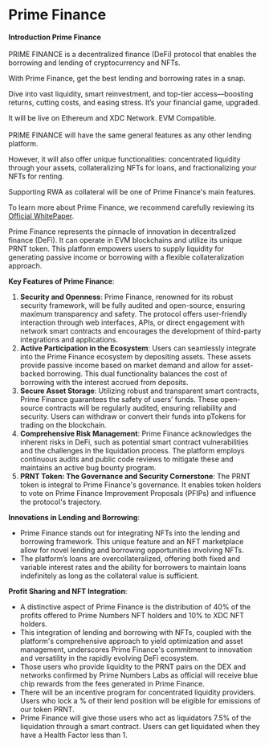 # Prime Finance

**Introduction Prime Finance**\
\
PRIME FINANCE is a decentralized finance (DeFi) protocol that enables the borrowing and lending of cryptocurrency and NFTs.

With Prime Finance, get the best lending and borrowing rates in a snap.

Dive into vast liquidity, smart reinvestment, and top-tier access—boosting returns, cutting costs, and easing stress. It’s your financial game, upgraded.

It will be live on Ethereum and XDC Network. EVM Compatible.\
\
PRIME FINANCE will have the same general features as any other lending platform.

However, it will also offer unique functionalities: concentrated liquidity through your assets, collateralizing NFTs for loans, and fractionalizing your NFTs for renting.

Supporting RWA as collateral will be one of Prime Finance's main features.

To learn more about Prime Finance, we recommend carefully reviewing its [Official WhitePaper](https://app.gitbook.com/o/j7Qko0hTNGYSZrhxYdJe/s/o4SISzko0XTUUE5cJyPX/).

Prime Finance represents the pinnacle of innovation in decentralized finance (DeFi). It can operate in EVM blockchains and utilize its unique PRNT token. This platform empowers users to supply liquidity for generating passive income or borrowing with a flexible collateralization approach.

**Key Features of Prime Finance**:

1. **Security and Openness**: Prime Finance, renowned for its robust security framework, will be fully audited and open-source, ensuring maximum transparency and safety. The protocol offers user-friendly interaction through web interfaces, APIs, or direct engagement with network smart contracts and encourages the development of third-party integrations and applications.
2. **Active Participation in the Ecosystem**: Users can seamlessly integrate into the Prime Finance ecosystem by depositing assets. These assets provide passive income based on market demand and allow for asset-backed borrowing. This dual functionality balances the cost of borrowing with the interest accrued from deposits.
3. **Secure Asset Storage**: Utilizing robust and transparent smart contracts, Prime Finance guarantees the safety of users’ funds. These open-source contracts will be regularly audited, ensuring reliability and security. Users can withdraw or convert their funds into pTokens for trading on the blockchain.
4. **Comprehensive Risk Management**: Prime Finance acknowledges the inherent risks in DeFi, such as potential smart contract vulnerabilities and the challenges in the liquidation process. The platform employs continuous audits and public code reviews to mitigate these and maintains an active bug bounty program.
5. **PRNT Token: The Governance and Security Cornerstone**: The PRNT token is integral to Prime Finance's governance. It enables token holders to vote on Prime Finance Improvement Proposals (PFIPs) and influence the protocol's trajectory.

**Innovations in Lending and Borrowing**:

* Prime Finance stands out for integrating NFTs into the lending and borrowing framework. This unique feature and an NFT marketplace allow for novel lending and borrowing opportunities involving NFTs.
* The platform’s loans are overcollateralized, offering both fixed and variable interest rates and the ability for borrowers to maintain loans indefinitely as long as the collateral value is sufficient.

**Profit Sharing and NFT Integration**:

* A distinctive aspect of Prime Finance is the distribution of 40% of the profits offered to Prime Numbers NFT holders and 10% to XDC NFT holders.
* This integration of lending and borrowing with NFTs, coupled with the platform's comprehensive approach to yield optimization and asset management, underscores Prime Finance's commitment to innovation and versatility in the rapidly evolving DeFi ecosystem.
* Those users who provide liquidity to the PRNT pairs on the DEX and networks confirmed by Prime Numbers Labs as official will receive blue chip rewards from the fees generated in Prime Finance.
* There will be an incentive program for concentrated liquidity providers. Users who lock a % of their lend position will be eligible for emissions of our token PRNT.
* Prime Finance will give those users who act as liquidators 7.5% of the liquidation through a smart contract. Users can get liquidated when they have a Health Factor less than 1.
